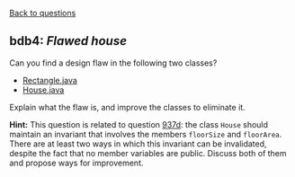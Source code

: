 [Back to questions](../README.md)

## bdb4: *Flawed house*

Can you find a design flaw in the following two classes?

* [Rectangle.java](../solutions/code/tutorialquestions/questionbdb4/flawed/Rectangle.java)
* [House.java](../solutions/code/tutorialquestions/questionbdb4/flawed/House.java)

Explain what the flaw is, and improve the classes to eliminate it.

**Hint:** This question is related to question [937d](questions/937d.md): the class
```House``` should maintain an invariant that involves the members ```floorSize```
and ```floorArea```.  There are at least two ways in which this invariant can be invalidated,
despite the fact that no member variables are public.  Discuss both of them and propose ways for
improvement.
